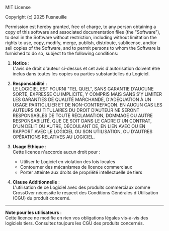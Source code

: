 MIT License

Copyright (c) 2025 Fusneuille

Permission est hereby granted, free of charge, to any person obtaining a copy
of this software and associated documentation files (the "Software"), to deal
in the Software without restriction, including without limitation the rights
to use, copy, modify, merge, publish, distribute, sublicense, and/or sell
copies of the Software, and to permit persons to whom the Software is
furnished to do so, subject to the following conditions:

1. **Notice** :  
   L'avis de droit d'auteur ci-dessus et cet avis d'autorisation doivent être inclus dans toutes les copies ou parties substantielles du Logiciel.

2. **Responsabilité** :  
   LE LOGICIEL EST FOURNI "TEL QUEL", SANS GARANTIE D'AUCUNE SORTE, EXPRESSE OU IMPLICITE, Y COMPRIS MAIS SANS S'Y LIMITER LES GARANTIES DE QUALITÉ MARCHANDE, D'ADÉQUATION À UN USAGE PARTICULIER ET DE NON-CONTREFAÇON. EN AUCUN CAS LES AUTEURS OU TITULAIRES DU DROIT D'AUTEUR NE SERONT RESPONSABLES DE TOUTE RÉCLAMATION, DOMMAGE OU AUTRE RESPONSABILITÉ, QUE CE SOIT DANS LE CADRE D'UN CONTRAT, D'UN DÉLIT OU AUTRE, DÉCOULANT DE, EN LIEN AVEC OU EN RAPPORT AVEC LE LOGICIEL OU SON UTILISATION, OU D'AUTRES OPÉRATIONS RELATIVES AU LOGICIEL.

3. **Usage Éthique** :  
   Cette licence n'accorde aucun droit pour :
   - Utiliser le Logiciel en violation des lois locales
   - Contourner des mécanismes de licence commerciaux
   - Porter atteinte aux droits de propriété intellectuelle de tiers

4. **Clause Additionnelle** :  
   L'utilisation de ce Logiciel avec des produits commerciaux comme CrossOver nécessite le respect des Conditions Générales d'Utilisation (CGU) du produit concerné.

---

**Note pour les utilisateurs** :  
Cette licence ne modifie en rien vos obligations légales vis-à-vis des logiciels tiers. Consultez toujours les CGU des produits concernés.